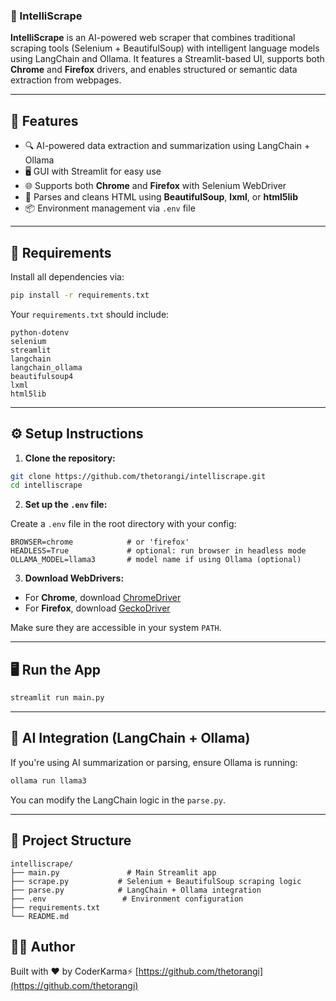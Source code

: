 ### 🧠 IntelliScrape

**IntelliScrape** is an AI-powered web scraper that combines traditional scraping tools (Selenium + BeautifulSoup) with intelligent language models using LangChain and Ollama. It features a Streamlit-based UI, supports both **Chrome** and **Firefox** drivers, and enables structured or semantic data extraction from webpages.

---

## 🚀 Features

- 🔍 AI-powered data extraction and summarization using LangChain + Ollama
- 🖥️ GUI with Streamlit for easy use
- 🌐 Supports both **Chrome** and **Firefox** with Selenium WebDriver
- 🧠 Parses and cleans HTML using **BeautifulSoup**, **lxml**, or **html5lib**
- 📦 Environment management via `.env` file

---

## 🧰 Requirements

Install all dependencies via:

```bash
pip install -r requirements.txt
````

Your `requirements.txt` should include:

```
python-dotenv
selenium
streamlit
langchain
langchain_ollama
beautifulsoup4
lxml
html5lib
```

---

## ⚙️ Setup Instructions

1. **Clone the repository:**

```bash
git clone https://github.com/thetorangi/intelliscrape.git
cd intelliscrape
```

2. **Set up the `.env` file:**

Create a `.env` file in the root directory with your config:

```env
BROWSER=chrome            # or 'firefox'
HEADLESS=True             # optional: run browser in headless mode
OLLAMA_MODEL=llama3       # model name if using Ollama (optional)
```

3. **Download WebDrivers:**

* For **Chrome**, download [ChromeDriver](https://sites.google.com/a/chromium.org/chromedriver/)
* For **Firefox**, download [GeckoDriver](https://github.com/mozilla/geckodriver/releases)

Make sure they are accessible in your system `PATH`.

---

## 🖥️ Run the App

```bash
streamlit run main.py
```

---

## 🧠 AI Integration (LangChain + Ollama)

If you're using AI summarization or parsing, ensure Ollama is running:

```bash
ollama run llama3
```

You can modify the LangChain logic in the `parse.py`.   

---

## 📁 Project Structure

```text
intelliscrape/
├── main.py               # Main Streamlit app
├── scrape.py           # Selenium + BeautifulSoup scraping logic
├── parse.py            # LangChain + Ollama integration
├── .env                 # Environment configuration
├── requirements.txt
└── README.md
```


## 🧑‍💻 Author

Built with ❤️ by CoderKarma⚡ [https://github.com/thetorangi](https://github.com/thetorangi)

